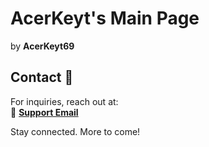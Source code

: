 # AcerKeyt's Main Page
by **AcerKeyt69**

## Contact 🚀
For inquiries, reach out at:  
📧 **[Support Email](mailto:gabyarriolag31@gmail.com)**  

Stay connected. More to come!

